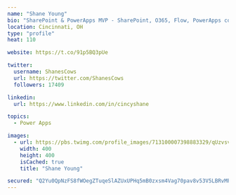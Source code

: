 ```yaml
---
name: "Shane Young"
bio: "SharePoint & PowerApps MVP - SharePoint, O365, Flow, PowerApps consulting? @PowerApps911 | Pure Snark? You found it."
location: Cincinnati, OH
type: "profile"
heat: 110

website: https://t.co/91p5BQ3pUe

twitter:
  username: ShanesCows
  url: https://twitter.com/ShanesCows
  followers: 17409

linkedin:
  url: https://www.linkedin.com/in/cincyshane

topics:
  - Power Apps

images:
  - url: https://pbs.twimg.com/profile_images/713100007398883329/qUzvsvQ3_400x400.jpg
    width: 400
    height: 400
    isCached: true
    title: "Shane Young"

secured: "Q2Yu0QpNzFS8fWOegZTuqeSlAZUxUPHq5mB0zxsm4Vag70pav8v53V5LBRvMPJLlfOY21eLjm3Cz+dbDRcs3hqivBl8O2hH6FORQx/F9vsSHJWU72QegD6fHY0cdd4eD0VSdS101ljYLaA2NojP0SxWGzz1JbSKFP4IKYC1AbWLivdO8Lzy+nOK2mUdBlOEbmL6bb0sLTRc9FYpHYYGZdaQzv9Cn0lHYNW2dmdQCAIgYnIBtGq6w6VWIolvod03LJ86IBHyvv1HgdpwFAa6Pb7NzCIguVDT2XDDUWkdJVbgunPti8XliLlZIZ8koJPucPTPBdomOkN4hk9AxXF4Zsc1Xd60K8Mhm+z7BZITw2mPyMoLhKYFnRuYuGmOpBbGQNKlvrIgSKgKyk4zNDhfJNijI1qS6jyMwvzyFQumGMY4=;ovOn0w2VjLECW4Q2sr3MYQ=="
---
```


